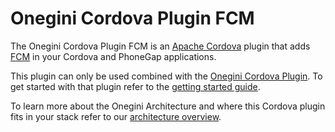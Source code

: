 # Onegini Cordova Plugin FCM

The Onegini Cordova Plugin FCM is an [Apache Cordova](https://cordova.apache.org/) plugin that adds [FCM](https://firebase.google.com/docs/cloud-messaging/android/client) in your Cordova and PhoneGap applications.

This plugin can only be used combined with the [Onegini Cordova Plugin](https://github.com/onegini/cordova-plugin-onegini). To get started with that plugin refer to the [getting started guide](https://docs.onegini.com/msp/cordova-plugin/latest/topics/getting-started.html).

To learn more about the Onegini Architecture and where this Cordova plugin fits in your stack refer to our [architecture overview](https://docs.onegini.com/architecture.html).
